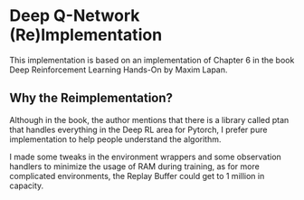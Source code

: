 # Deep Q-Network (Re)Implementation

This implementation is based on an implementation of Chapter 6 in the book Deep Reinforcement Learning Hands-On by Maxim Lapan.

## Why the Reimplementation?

Although in the book, the author mentions that there is a library called ptan that handles everything in the Deep RL area for Pytorch, 
I prefer pure implementation to help people understand the algorithm.

I made some tweaks in the environment wrappers and some observation handlers to minimize the usage of RAM during training, as for more
complicated environments, the Replay Buffer could get to 1 million in capacity.
